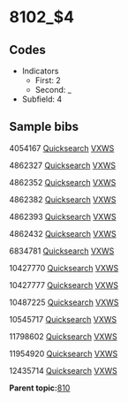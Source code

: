 # 8102\_$4

## Codes

-   Indicators
    -   First: 2
    -   Second: \_
-   Subfield: 4

## Sample bibs

4054167 [Quicksearch](https://search.library.yale.edu/catalog/4054167) [VXWS](http://prodorbis.library.yale.edu:7014/vxws/GetHoldingsService?bibId=4054167)

4862327 [Quicksearch](https://search.library.yale.edu/catalog/4862327) [VXWS](http://prodorbis.library.yale.edu:7014/vxws/GetHoldingsService?bibId=4862327)

4862352 [Quicksearch](https://search.library.yale.edu/catalog/4862352) [VXWS](http://prodorbis.library.yale.edu:7014/vxws/GetHoldingsService?bibId=4862352)

4862382 [Quicksearch](https://search.library.yale.edu/catalog/4862382) [VXWS](http://prodorbis.library.yale.edu:7014/vxws/GetHoldingsService?bibId=4862382)

4862393 [Quicksearch](https://search.library.yale.edu/catalog/4862393) [VXWS](http://prodorbis.library.yale.edu:7014/vxws/GetHoldingsService?bibId=4862393)

4862432 [Quicksearch](https://search.library.yale.edu/catalog/4862432) [VXWS](http://prodorbis.library.yale.edu:7014/vxws/GetHoldingsService?bibId=4862432)

6834781 [Quicksearch](https://search.library.yale.edu/catalog/6834781) [VXWS](http://prodorbis.library.yale.edu:7014/vxws/GetHoldingsService?bibId=6834781)

10427770 [Quicksearch](https://search.library.yale.edu/catalog/10427770) [VXWS](http://prodorbis.library.yale.edu:7014/vxws/GetHoldingsService?bibId=10427770)

10427777 [Quicksearch](https://search.library.yale.edu/catalog/10427777) [VXWS](http://prodorbis.library.yale.edu:7014/vxws/GetHoldingsService?bibId=10427777)

10487225 [Quicksearch](https://search.library.yale.edu/catalog/10487225) [VXWS](http://prodorbis.library.yale.edu:7014/vxws/GetHoldingsService?bibId=10487225)

10545717 [Quicksearch](https://search.library.yale.edu/catalog/10545717) [VXWS](http://prodorbis.library.yale.edu:7014/vxws/GetHoldingsService?bibId=10545717)

11798602 [Quicksearch](https://search.library.yale.edu/catalog/11798602) [VXWS](http://prodorbis.library.yale.edu:7014/vxws/GetHoldingsService?bibId=11798602)

11954920 [Quicksearch](https://search.library.yale.edu/catalog/11954920) [VXWS](http://prodorbis.library.yale.edu:7014/vxws/GetHoldingsService?bibId=11954920)

12435714 [Quicksearch](https://search.library.yale.edu/catalog/12435714) [VXWS](http://prodorbis.library.yale.edu:7014/vxws/GetHoldingsService?bibId=12435714)

**Parent topic:**[810](../../tags/810/810.md)

